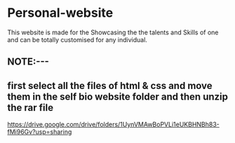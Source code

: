 # Personal-website
This website is made for the Showcasing the the talents and Skills of one and can be totally customised for any individual.

NOTE:---
----------------------------------------------------------------------------------
first select all the files of html & css and move them in the self bio website folder
and then unzip the rar file
----------------------------------------------------------------------------------
https://drive.google.com/drive/folders/1UynVMAwBoPVLi1eUKBHNBh83-fMi96Gv?usp=sharing

